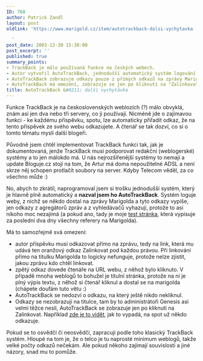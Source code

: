 ```yaml
---
ID: 768
author: Patrick Zandl
layout: post
oldlink: 'https://www.marigold.cz/item/autotrackback-dalsi-vychytavka

  '
post_date: 2003-12-30 15:30:00
post_excerpt: ''
published: true
summary_points:
- TrackBack je málo používaná funkce na českých webech.
- Autor vytvořil AutoTrackBack, jednodušší automatický systém logování odkazů.
- AutoTrackBack zobrazuje odkazy pouze z přímých odkazů na zprávy Marigolda.
- AutoTrackBack má omezení, zobrazuje se jen po kliknutí na "Zalinkovat".
title: AutoTrackBack &#8211; další vychytávka
---
```


<p>
Funkce TrackBack je na československých weblozích (?) málo obvyklá, znám asi jen dva nebo tři servery, co ji používají. Nicméně jde o zajímavou funkci - ke každému příspěvku, spotu,&#160;lze automaticky přiřadit odkaz, že na tento příspěvek ze svého webu odkazujete. A čtenář se tak dozví, co si o tomto tématu myslí další blogeři. </p>

<p>
Původně jsem chtěl implementovat TrackBack funkci tak, jak je dokumentovaná, jenže TrackBack musí podporovat redakční (weblogerské) systémy a to jen málokdo má. U nás nejrozšířenější systémy to nemají a update Bloguje.cz stojí na tom, že Artur má doma nepoužitelné ADSL a není skrze něj schopen protlačit soubory na server. Kdyby Telecom věděl, za co všechno může :)</p>

<p>
No, abych to zkrátil, naprogramoval jsem si trošku jednodušší systém, který je hlavně plně automatický a <STRONG>nazval jsem ho AutoTrackBack</STRONG>. Systém loguje weby, z nichž se někdo dostal na zprávy Marigolda a tyto odkazy vypíše, jen odkazy z agregátorů zpráv a z vyhledávačů vyhazuji, protože to asi nikoho moc nezajímá (a pokud ano, tady je moje <A href="/from.html">test stránka</A>, která vypisuje za poslední dva dny všechny referery na Marigolda). </p>

<p>
Má to samozřejmě svá omezení: </p>

<UL>
<LI>autor příspěvku musí odkazovat přímo na zprávu, tedy na link, která mu udává ten oranžový odkaz Zalinkovat pod každou právou. Při linkování přímo na titulku Marigolda to logicky nefunguje, protože nelze zjistit, jakou zprávu kdo chtěl linkovat. </LI>
<LI>zpětý odkaz dovede čtenáře na URL webu, z něhož bylo kliknuto. V případě mnoha weblogů to bohužel je titulní stránka, protože na ní je plný výpis textu, z něhož si čtenář kliknul a dostal se na marigolda (chápete doufám tuto větu :)</LI>
<LI>AutoTrackBack se nedozví o odkazu, na který ještě nikdo nekliknul.</LI>
<LI>Odkazy se nezobrazují na titulce, tam by to administrátoři Genesis asi velmi těžce nesli, AutoTrackBack se zobrazuje jen po kliknutí na Zalinkovat. Například <A href="http://www.marigold.cz/zprava.html?id=26366">zde je to vidět</A>, jak to vypadá, na spot už někdo odkazuje. </LI></UL>
<p>
Pokud se to osvědčí či neosvědčí, zapracuji podle toho klasický TrackBack systém. Hloupé na tom je, že o telco je tu naprosté minimum weblogů, takže velké počty odkazů nečekám. Ale pokud někoho zajímají souvislosti a jiné názory, snad mu to pomůže. </p>